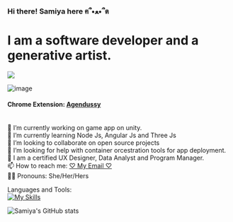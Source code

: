 ### Hi there! Samiya here ฅ՞•ﻌ•՞ต

# I am a software developer and a generative artist.
![](https://komarev.com/ghpvc/?username=jojo142&color=ff69b4)

![image](https://user-images.githubusercontent.com/76130563/180589614-2dcfda3c-0fd3-4928-9e94-eea0cf9a28a6.png)

#### Chrome Extension: <a href="https://chrome.google.com/webstore/detail/agendussy/fjkeibaligkgcgdjocidpobcdkboibcd" target="_blank">Agendussy</a>    

<br>🔭 I’m currently working on game app on unity.
<br>🌱 I’m currently learning Node Js, Angular Js and Three Js
<br>🦄 I’m looking to collaborate on open source projects
<br>🤔 I’m looking for help with container orcestration tools for app deployment.
<br>🧠 I am a certified UX Designer, Data Analyst and Program Manager. 
<br>📫 How to reach me: <a href="samiyanurislam@brandeis.edu" target="_blank">♡ My Email ♡</a>
<br>👧🏽 Pronouns: She/Her/Hers </br>

Languages and Tools: <br>
[![My Skills](https://skillicons.dev/icons?i=javascript,css,docker,discord,eclipse,heroku,mtysql,react,nodejs,mongodb,wordpress,python,java,cs,powershell,flutter,git,atom,cpp,unity,figma,illustrator,angular,photoshop
)](https://skillicons.dev)
</br>

![Samiya's GitHub stats](https://github-readme-stats.vercel.app/api?username=anuraghazra&theme=outrun&show_icons=true)
